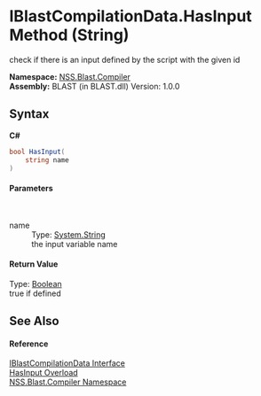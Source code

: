 # IBlastCompilationData.HasInput Method (String)
 

check if there is an input defined by the script with the given id

**Namespace:**&nbsp;<a href="N_NSS_Blast_Compiler">NSS.Blast.Compiler</a><br />**Assembly:**&nbsp;BLAST (in BLAST.dll) Version: 1.0.0

## Syntax

**C#**<br />
``` C#
bool HasInput(
	string name
)
```


#### Parameters
&nbsp;<dl><dt>name</dt><dd>Type: <a href="https://docs.microsoft.com/dotnet/api/system.string" target="_blank" rel="noopener noreferrer">System.String</a><br />the input variable name</dd></dl>

#### Return Value
Type: <a href="https://docs.microsoft.com/dotnet/api/system.boolean" target="_blank" rel="noopener noreferrer">Boolean</a><br />true if defined

## See Also


#### Reference
<a href="T_NSS_Blast_Compiler_IBlastCompilationData">IBlastCompilationData Interface</a><br /><a href="Overload_NSS_Blast_Compiler_IBlastCompilationData_HasInput">HasInput Overload</a><br /><a href="N_NSS_Blast_Compiler">NSS.Blast.Compiler Namespace</a><br />